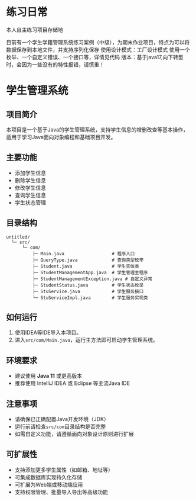 # 练习日常
 本人自主练习项目存储地

 目前有一个学生学籍管理系统练习案例（中级），为期末作业项目，特点为可以将数据保存到本地文件，并支持序列化保存
使用设计模式：工厂设计模式
使用一个枚举、一个自定义错误、一个接口等，详情见代码
版本：基于java17,向下转型时，会因为一些没有的特性报错，请慎重！
# 学生管理系统

## 项目简介
本项目是一个基于Java的学生管理系统，支持学生信息的增删改查等基本操作，适用于学习Java面向对象编程和基础项目开发。

## 主要功能
- 添加学生信息
- 删除学生信息
- 修改学生信息
- 查询学生信息
- 学生状态管理

## 目录结构
```
untitled/
  └─ src/
      └─ com/
          ├─ Main.java                  # 程序入口
          ├─ QueryType.java             # 查询类型枚举
          ├─ Student.java               # 学生实体类
          ├─ StudentManagementApp.java  # 学生管理主程序
          ├─ StudentManagementException.java # 自定义异常
          ├─ StudentStatus.java         # 学生状态枚举
          ├─ StuService.java            # 学生服务接口
          └─ StuServiceImpl.java        # 学生服务实现类
```

## 如何运行
1. 使用IDEA等IDE导入本项目。
2. 进入`src/com/Main.java`，运行主方法即可启动学生管理系统。

## 环境要求
- 建议使用 **Java 11** 或更高版本
- 推荐使用 IntelliJ IDEA 或 Eclipse 等主流Java IDE

## 注意事项
- 请确保已正确配置Java开发环境（JDK）
- 运行前请检查`src/com`目录结构是否完整
- 如需自定义功能，请遵循面向对象设计原则进行扩展

## 可扩展性
- 支持添加更多学生属性（如邮箱、地址等）
- 可集成数据库实现持久化存储
- 可扩展为Web端或移动端应用
- 支持权限管理、批量导入导出等高级功能
